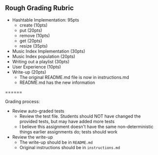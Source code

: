 ## Rough Grading Rubric

* Hashtable Implementation: 95pts
  * create (10pts)
  * put (20pts)
  * remove (10pts)
  * get (20pts)
  * resize (35pts)
* Music Index Implementation (30pts)
* Music Index population (20pts)
* Writing out a playlist (30pts)
* User Experience (10pts)
* Write-up (20pts)
  * The original README.md file is now in instructions.md
  * README.md has the new information


======


Grading process: 

* Review auto-graded tests
  * Review the test file. Students should NOT have changed the provided tests, but may have added more tests
  * I believe this assignment doesn't have the same non-deterministic things earlier assignments do; tests should work
* Review the write-up 
  * The write-up should be in `README.md`
  * Original instructions should be in `instructions.md`
